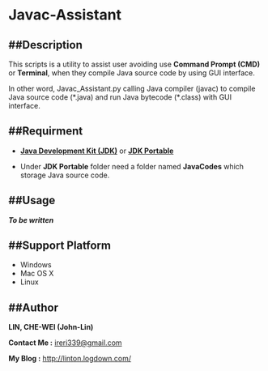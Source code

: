 Javac-Assistant
===============



##Description
---
This scripts is a utility to assist user avoiding use **Command Prompt (CMD)** or **Terminal**, when they compile Java source code by using GUI interface.

In other word, Javac_Assistant.py calling Java compiler (javac) to compile Java source code (\*.java) and run Java bytecode (\*.class) with GUI interface.

##Requirment
---

 - **[Java Development Kit (JDK)](http://www.oracle.com/technetwork/java/javase/downloads/jdk7-downloads-1880260.html)** or **[JDK Portable](http://portableapps.com/apps/utilities/java_portable)** 

 - Under **JDK Portable** folder need a folder named **JavaCodes** which storage Java source code.
 
##Usage
---

***To be written***

##Support Platform
---

- Windows
- Mac OS X
- Linux

##Author
---

**LIN, CHE-WEI (John-Lin)**

**Contact Me :** <ireri339@gmail.com>

**My Blog :** <http://linton.logdown.com/>